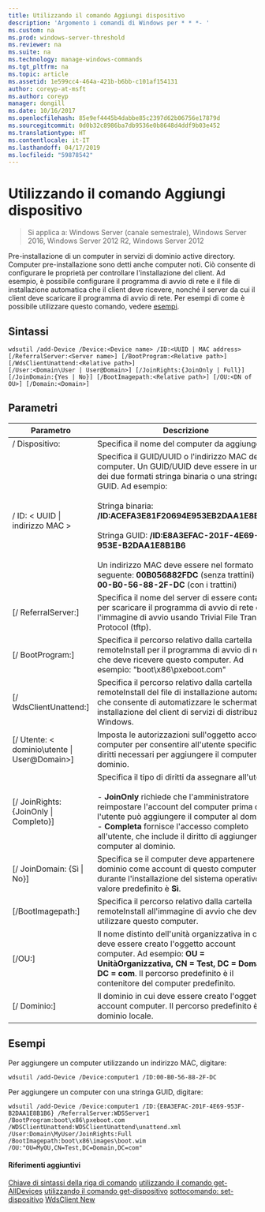 ```yaml
---
title: Utilizzando il comando Aggiungi dispositivo
description: 'Argomento i comandi di Windows per * * *- '
ms.custom: na
ms.prod: windows-server-threshold
ms.reviewer: na
ms.suite: na
ms.technology: manage-windows-commands
ms.tgt_pltfrm: na
ms.topic: article
ms.assetid: 1e599cc4-464a-421b-b6bb-c101af154131
author: coreyp-at-msft
ms.author: coreyp
manager: dongill
ms.date: 10/16/2017
ms.openlocfilehash: 85e9ef4445b4dabbe85c2397d62b06756e17879d
ms.sourcegitcommit: 0d0b32c8986ba7db9536e0b8648d4ddf9b03e452
ms.translationtype: HT
ms.contentlocale: it-IT
ms.lasthandoff: 04/17/2019
ms.locfileid: "59878542"
---
```

# <a name="using-the-add-device-command"></a>Utilizzando il comando Aggiungi dispositivo

>Si applica a: Windows Server (canale semestrale), Windows Server 2016, Windows Server 2012 R2, Windows Server 2012

Pre-installazione di un computer in servizi di dominio active directory. Computer pre-installazione sono detti anche computer noti. Ciò consente di configurare le proprietà per controllare l'installazione del client. Ad esempio, è possibile configurare il programma di avvio di rete e il file di installazione automatica che il client deve ricevere, nonché il server da cui il client deve scaricare il programma di avvio di rete.
Per esempi di come è possibile utilizzare questo comando, vedere [esempi](#BKMK_examples).
## <a name="syntax"></a>Sintassi
```
wdsutil /add-Device /Device:<Device name> /ID:<UUID | MAC address> [/ReferralServer:<Server name>] [/BootProgram:<Relative path>] [/WdsClientUnattend:<Relative path>] 
[/User:<Domain\User | User@Domain>] [/JoinRights:{JoinOnly | Full}] [/JoinDomain:{Yes | No}] [/BootImagepath:<Relative path>] [/OU:<DN of OU>] [/Domain:<Domain>]
```
## <a name="parameters"></a>Parametri
|Parametro|Descrizione|
|-------|--------|
|/ Dispositivo:<computer name>|Specifica il nome del computer da aggiungere.|
|/ ID: < UUID &#124; indirizzo MAC >|Specifica il GUID/UUID o l'indirizzo MAC del computer. Un GUID/UUID deve essere in uno dei due formati stringa binaria o una stringa GUID. Ad esempio: <br /><br />Stringa binaria: **/ID:ACEFA3E81F20694E953EB2DAA1E8B1B6**<br /><br />Stringa GUID: **/ID:E8A3EFAC-201F-4E69-953E-B2DAA1E8B1B6**<br /><br />Un indirizzo MAC deve essere nel formato seguente: **00B056882FDC** (senza trattini) o **00-B0-56-88-2F-DC** (con i trattini)|
|[/ ReferralServer:<Server name>]|Specifica il nome del server di essere contattati per scaricare il programma di avvio di rete e l'immagine di avvio usando Trivial File Transfer Protocol (tftp).|
|[/ BootProgram:<Relative path>]|Specifica il percorso relativo dalla cartella remoteInstall per il programma di avvio di rete che deve ricevere questo computer. Ad esempio: "boot\x86\pxeboot.com"|
|[/ WdsClientUnattend:<Relative path>]|Specifica il percorso relativo dalla cartella remoteInstall del file di installazione automatica che consente di automatizzare le schermate di installazione del client di servizi di distribuzione Windows.|
|[/ Utente: < dominio\utente &#124; User@Domain>]|Imposta le autorizzazioni sull'oggetto account computer per consentire all'utente specificato i diritti necessari per aggiungere il computer al dominio.|
|[/ JoinRights: {JoinOnly &#124; Completo}]|Specifica il tipo di diritti da assegnare all'utente.<br /><br />-   **JoinOnly** richiede che l'amministratore reimpostare l'account del computer prima che l'utente può aggiungere il computer al dominio.<br />-   **Completa** fornisce l'accesso completo all'utente, che include il diritto di aggiungere il computer al dominio.|
|[/ JoinDomain: {Sì &#124; No}]|Specifica se il computer deve appartenere al dominio come account di questo computer durante l'installazione del sistema operativo. Il valore predefinito è **Sì**.|
|[/BootImagepath:<Relative path>]|Specifica il percorso relativo dalla cartella remoteInstall all'immagine di avvio che deve utilizzare questo computer.|
|[/OU:<DN of OU>]|Il nome distinto dell'unità organizzativa in cui deve essere creato l'oggetto account computer. Ad esempio: **OU = UnitàOrganizzativa, CN = Test, DC = Domain, DC = com**. Il percorso predefinito è il contenitore del computer predefinito.|
|[/ Dominio:<Domain>]|Il dominio in cui deve essere creato l'oggetto account computer. Il percorso predefinito è il dominio locale.|
## <a name="BKMK_examples"></a>Esempi
Per aggiungere un computer utilizzando un indirizzo MAC, digitare:
```
wdsutil /add-Device /Device:computer1 /ID:00-B0-56-88-2F-DC
```
Per aggiungere un computer con una stringa GUID, digitare:
```
wdsutil /add-Device /Device:computer1 /ID:{E8A3EFAC-201F-4E69-953F-B2DAA1E8B1B6} /ReferralServer:WDSServer1 /BootProgram:boot\x86\pxeboot.com 
/WDSClientUnattend:WDSClientUnattend\unattend.xml /User:Domain\MyUser/JoinRights:Full /BootImagepath:boot\x86\images\boot.wim /OU:"OU=MyOU,CN=Test,DC=Domain,DC=com"
```
#### <a name="additional-references"></a>Riferimenti aggiuntivi
[Chiave di sintassi della riga di comando](command-line-syntax-key.md)
[utilizzando il comando get-AllDevices](using-the-get-alldevices-command.md)
[utilizzando il comando get-dispositivo](using-the-get-device-command.md)
[sottocomando: set-dispositivo](subcommand-set-device.md)
[WdsClient New](https://technet.microsoft.com/library/dn283430.aspx)
